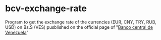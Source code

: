 # bcv-exchange-rate
Program to get the exchange rate of the currencies (EUR, CNY, TRY, RUB, USD) on Bs.S (VES) pusblished on the official page of "[Banco central de Venezuela](https://www.bcv.org.ve/)"
